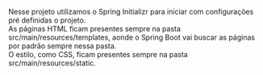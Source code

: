 Nesse projeto utilizamos o Spring Initializr para iniciar com configurações pré definidas o projeto.<br>
As páginas HTML ficam presentes sempre na pasta src/main/resources/templates, aonde o Spring Boot vai buscar as páginas por padrão sempre nessa pasta.<br>
O estilo, como CSS, ficam presentes sempre na pasta src/main/resources/static.<br>

